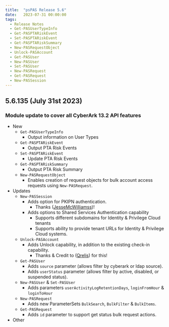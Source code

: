 ```yaml
---
title:  "psPAS Release 5.6"
date:   2023-07-31 00:00:00
tags:
  - Release Notes
  - Get-PASUserTypeInfo
  - Get-PASPTARiskEvent
  - Set-PASPTARiskEvent
  - Get-PASPTARiskSummary
  - New-PASRequestObject
  - Unlock-PASAccount
  - Get-PASUser
  - New-PASUser
  - Set-PASUser
  - New-PASRequest
  - Get-PASRequest
  - New-PASSession
---
```


## **5.6.135 (July 31st 2023)**

### Module update to cover all CyberArk 13.2 API features

- New
  - `Get-PASUserTypeInfo`
    - Output information on User Types
  - `Get-PASPTARiskEvent`
    - Output PTA Risk Events
  - `Set-PASPTARiskEvent`
    - Update PTA Risk Events
  - `Get-PASPTARiskSummary`
    - Output PTA Risk Summary
  - `New-PASRequestObject`
    - Enables creation of request objects for bulk account access requests using `New-PASRequest`.
- Updates
  - `New-PASSession`
    - Adds option for PKIPN authentication.
      - Thanks ([JesseMcWilliamss](https://github.com/JesseMcWilliamss))!
    - Adds options to Shared Services Authentication capability
      - Supports different subdomains for Identity & Privilege Cloud tenants
      - Supports ability to provide tenant URLs for Identity & Privilege Cloud systems.
  - `Unlock-PASAccount`
    - Adds Unlock capability, in addition to the existing check-in capability.
      - Thanks & Credit to ([Qrelis](https://github.com/Qrelis)) for this!
  - `Get-PASUser`
    - Adds `source` parameter (allows filter by cyberark or ldap source).
    - Adds `userStatus` parameter (allows filter by active, disabled, or suspended status).
  - `New-PASUser` & `Set-PASUser`
    - Adds parameters `userActivityLogRetentionDays`, `loginFromHour` & `loginToHour`
  - `New-PASRequest`
    - Adds new ParameterSets `BulkSearch`, `BulkFilter` & `BulkItems`.
  - `Get-PASRequest`
    - Adds `id` parameter to support get status bulk request actions.
- Other

